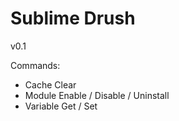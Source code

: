 Sublime Drush
=============

v0.1

Commands:

- Cache Clear
- Module Enable / Disable / Uninstall
- Variable Get / Set
